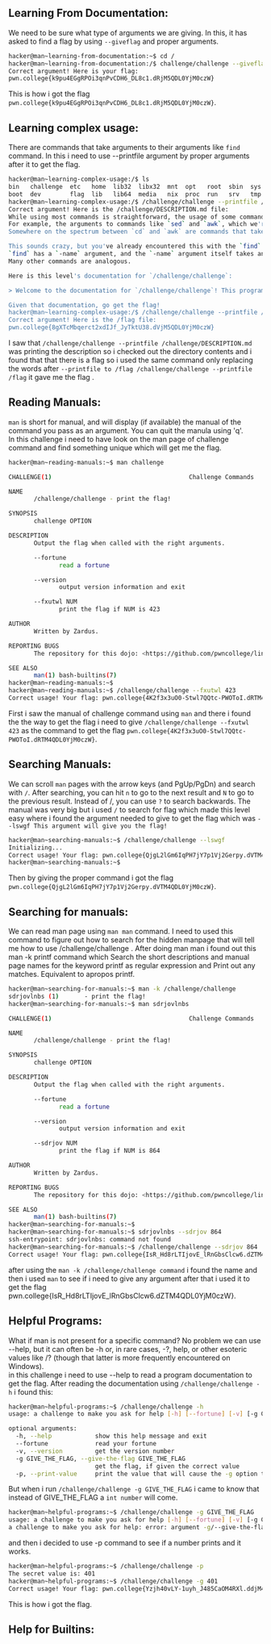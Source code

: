 ## Learning From Documentation:
We need to be sure what type of arguments we are giving.
In this, it has asked to find a flag by using `--giveflag` and proper arguments.
```bash
hacker@man~learning-from-documentation:~$ cd /
hacker@man~learning-from-documentation:/$ challenge/challenge --giveflag
Correct argument! Here is your flag:
pwn.college{k9pu4EGgRPOi3qnPvCDH6_DL8c1.dRjM5QDL0YjM0czW}
```
This is how i got the flag ```pwn.college{k9pu4EGgRPOi3qnPvCDH6_DL8c1.dRjM5QDL0YjM0czW}```.

## Learning complex usage: 
There are commands that take arguments to their arguments like `find` command.
In this i need to use --printfile argument by proper arguments after it to get the flag.
```bash
hacker@man~learning-complex-usage:/$ ls
bin   challenge  etc   home  lib32  libx32  mnt  opt   root  sbin  sys  usr
boot  dev        flag  lib   lib64  media   nix  proc  run   srv   tmp  var
hacker@man~learning-complex-usage:/$ /challenge/challenge --printfile /challenge/DESCRIPTION.md
Correct argument! Here is the /challenge/DESCRIPTION.md file:
While using most commands is straightforward, the usage of some commands can get quite complex.
For example, the arguments to commands like `sed` and `awk`, which we're definitely not getting into right now, are entire programs in an esoteric programming language!
Somewhere on the spectrum between `cd` and `awk` are commands that take arguments to their arguments...

This sounds crazy, but you've already encountered this with the `find` level in [Basic Commands](../commands).
`find` has a `-name` argument, and the `-name` argument itself takes an argument specifying the name to search for.
Many other commands are analogous.

Here is this level's documentation for `/challenge/challenge`:

> Welcome to the documentation for `/challenge/challenge`! This program allows you to print arbitrary files to the terminal, when given the `--printfile` argument. The argument to the `--printfile` argument is the path of the flag to read. For example, `/challenge/challenge --printfile /challenge/DESCRIPTION.md` will print out the description of the level!

Given that documentation, go get the flag!
hacker@man~learning-complex-usage:/$ /challenge/challenge --printfile /flag
Correct argument! Here is the /flag file:
pwn.college{8gXTcMbqerct2xdIJf_JyTktU38.dVjM5QDL0YjM0czW}
```
I saw that ```/challenge/challenge --printfile /challenge/DESCRIPTION.md``` was printing the description so i checked out the directory contents and i found that that there is a flag so i used the same command only replacing the words after ```--printfile to /flag /challenge/challenge --printfile /flag``` it gave me the flag .

## Reading Manuals:
`man` is short for manual, and will display (if available) the manual of the command you pass as an argument. You can quit the manula using 'q'.<br>
In this challenge i need to have look on the man page of challenge command and find something unique which will get me the flag. <br>
```bash
hacker@man~reading-manuals:~$ man challenge

CHALLENGE(1)                                      Challenge Commands                                     CHALLENGE(1)

NAME
       /challenge/challenge - print the flag!

SYNOPSIS
       challenge OPTION

DESCRIPTION
       Output the flag when called with the right arguments.

       --fortune
              read a fortune

       --version
              output version information and exit

       --fxutwl NUM
              print the flag if NUM is 423

AUTHOR
       Written by Zardus.

REPORTING BUGS
       The repository for this dojo: <https://github.com/pwncollege/linux-luminarium/>

SEE ALSO
       man(1) bash-builtins(7)
hacker@man~reading-manuals:~$
hacker@man~reading-manuals:~$ /challenge/challenge --fxutwl 423
Correct usage! Your flag: pwn.college{4K2f3x3uO0-Stwl7QQtc-PWOToI.dRTM4QDL0YjM0czW}
```
First i saw the manual of challenge command using ```man``` and there i found the the way to get the flag i need to give ```/challenge/challenge --fxutwl 423``` as the command to get the flag ```pwn.college{4K2f3x3uO0-Stwl7QQtc-PWOToI.dRTM4QDL0YjM0czW}```.

## Searching Manuals: 
We can scroll ```man``` pages with the arrow keys (and PgUp/PgDn) and search with ```/```. After searching, you can hit ```n``` to go to the next result and ```N``` to go to the previous result. Instead of /, you can use ```?``` to search backwards.
The manual was very big but i used ```/``` to search for flag which made this level easy where i found the argument needed to give to get the flag which was ```--lswgf This argument will give you the flag!```
```bash
hacker@man~searching-manuals:~$ /challenge/challenge --lswgf
Initializing...
Correct usage! Your flag: pwn.college{QjgL2lGm6IqPH7jY7p1Vj2Gerpy.dVTM4QDL0YjM0czW}
hacker@man~searching-manuals:~$
```
Then by giving the proper command i got the flag ```pwn.college{QjgL2lGm6IqPH7jY7p1Vj2Gerpy.dVTM4QDL0YjM0czW}```.

## Searching for manuals: 

We can read man page using ```man man``` command. I need to used this command to figure out how to search for the hidden manpage that will tell me how to use /challenge/challenge .
After doing man man i found out this  man -k printf command which Search the short descriptions and manual page names for the keyword printf as regular  expression and Print out any matches. Equivalent to apropos printf.
```bash
hacker@man~searching-for-manuals:~$ man -k /challenge/challenge
sdrjovlnbs (1)       - print the flag!
hacker@man~searching-for-manuals:~$ man sdrjovlnbs

CHALLENGE(1)                                      Challenge Commands                                     CHALLENGE(1)

NAME
       /challenge/challenge - print the flag!

SYNOPSIS
       challenge OPTION

DESCRIPTION
       Output the flag when called with the right arguments.

       --fortune
              read a fortune

       --version
              output version information and exit

       --sdrjov NUM
              print the flag if NUM is 864

AUTHOR
       Written by Zardus.

REPORTING BUGS
       The repository for this dojo: <https://github.com/pwncollege/linux-luminarium/>

SEE ALSO
       man(1) bash-builtins(7)
hacker@man~searching-for-manuals:~$
hacker@man~searching-for-manuals:~$ sdrjovlnbs --sdrjov 864
ssh-entrypoint: sdrjovlnbs: command not found
hacker@man~searching-for-manuals:~$ /challenge/challenge --sdrjov 864
Correct usage! Your flag: pwn.college{IsR_Hd8rLTIjovE_lRnGbsClcw6.dZTM4QDL0YjM0czW}
```
after using the  ```man -k /challenge/challenge command``` i found the name and then i used ```man``` to see if i need to give any argument after that i used it to get the flag pwn.college{IsR_Hd8rLTIjovE_lRnGbsClcw6.dZTM4QDL0YjM0czW}.

## Helpful Programs: 

What if man is not present for a specific command? No problem we can use --help, but it can often be -h or, in rare cases, -?, help, or other esoteric values like /? (though that latter is more frequently encountered on Windows). <br>
in this challenge i need to use --help to read a program documentation to get the flag.
After reading the documentation using ```/challenge/challenge -h``` i found this: 
```bash
hacker@man~helpful-programs:~$ /challenge/challenge -h
usage: a challenge to make you ask for help [-h] [--fortune] [-v] [-g GIVE_THE_FLAG] [-p]

optional arguments:
  -h, --help            show this help message and exit
  --fortune             read your fortune
  -v, --version         get the version number
  -g GIVE_THE_FLAG, --give-the-flag GIVE_THE_FLAG
                        get the flag, if given the correct value
  -p, --print-value     print the value that will cause the -g option to give you the flag
```
But when i run ```/challenge/challenge -g GIVE_THE_FLAG``` i came to know that instead of GIVE_THE_FLAG a ```int number``` will come.
```bash
hacker@man~helpful-programs:~$ /challenge/challenge -g GIVE_THE_FLAG
usage: a challenge to make you ask for help [-h] [--fortune] [-v] [-g GIVE_THE_FLAG] [-p]
a challenge to make you ask for help: error: argument -g/--give-the-flag: invalid int value: 'GIVE_THE_FLAG'
```
and then i decided to use -p command to see if a number prints and it works.
```bash
hacker@man~helpful-programs:~$ /challenge/challenge -p
The secret value is: 401
hacker@man~helpful-programs:~$ /challenge/challenge -g 401
Correct usage! Your flag: pwn.college{Yzjh40vLY-1uyh_J485CaOM4RXl.ddjM4QDL0YjM0czW}
```
This is how i got the flag.

## Help for Builtins:
   



